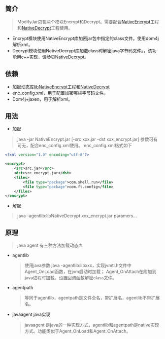 ## 简介
> ModifyJar包含两个模块Encrypt和Decrypt。需要配合[NativeEncrypt](https://github.com/feifa168/NativeEncrypt)工程和[NativeDecrypt](https://github.com/feifa168/NativeDecrypt)工程使用。
* Encrypt模块使用NativeEncrypt库加密jar包中指定的class文件。使用dom4j解析xml。
* ~~Decrypt模块使用NativeDecrypt库加载class时解密java字节码文件。~~，该功能用c++实现，请参见[NativeDecrypt](https://github.com/feifa168/NativeDecrypt)。

## 依赖
* 加密动态库[libNativeEncrypt](https://github.com/feifa168/NativeEncrypt)工程和[NativeDecrypt](https://github.com/feifa168/NativeDecrypt)
* enc_config.xml，用于配置加密哪些字节码文件。
* Dom4j+jaxen，用于解析xml。

## 用法
* 加密
> java -jar NativeEncrypt.jar [-src xxx.jar -dst xxx_encrypt.jar] 参数可有可无，配合enc_config.xml使用。
enc_config.xml格式如下
```xml
<?xml version="1.0" encoding="utf-8"?>

<encrypt>
    <src>src.jar</src>
    <dst>src_encrypt.jar</dst>
    <files>
        <file type="package">com.shell.run</file>
        <file type="package">com.ft.config</file>
    </files>
</encrypt>
```
* 解密
>java -agentlib:libNativeDecrypt xxx_encrypt.jar paramers...

## 原理
> java agent 有三种方法加载动态库
* agentlib
    > 使用java参数 java -agentlib:libxxx，实现jvmti.h文件中Agent_OnLoad函数，在jvm启动时加载；
    Agent_OnAttach在附加到java进程时加载。设置回调函数解密class文件。
* agentpath
    > 等同于agentlib，agentpath是文件全名，带扩展名，agentlib不带扩展名。
* javaagent java实现
    > javaagent 是java的一种实现方式，agentlib和agentpath是native实现方式。功能类似于Agent_OnLoad和Agent_OnAttach。
